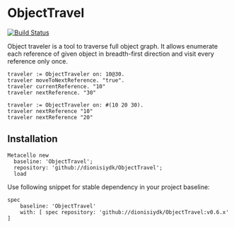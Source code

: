 # ObjectTravel
[![Build Status](https://travis-ci.org/dionisiydk/ObjectTravel.svg?branch=master)](https://travis-ci.org/dionisiydk/ObjectTravel)

Object traveler is a tool to traverse full object graph. It allows enumerate each reference of given object in breadth-first direction and visit every reference only once.

```Smalltalk
traveler := ObjectTraveler on: 10@30.
traveler moveToNextReference. "true".
traveler currentReference. "10"
traveler nextReference. "30"
```
```Smalltalk
traveler := ObjectTraveler on: #(10 20 30).
traveler nextReference "10"
traveler nextReference "20"
```
## Installation
```Smalltalk
Metacello new
  baseline: 'ObjectTravel';
  repository: 'github://dionisiydk/ObjectTravel';
  load
```
Use following snippet for stable dependency in your project baseline:
```Smalltalk
spec
    baseline: 'ObjectTravel'
    with: [ spec repository: 'github://dionisiydk/ObjectTravel:v0.6.x' ]
```
